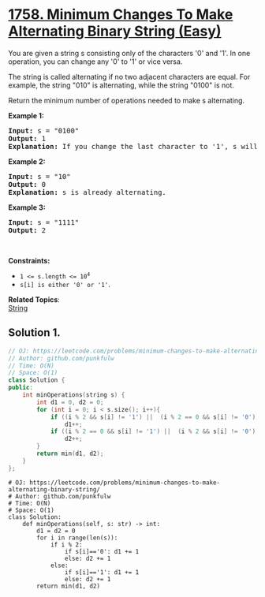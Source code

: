 # [1758. Minimum Changes To Make Alternating Binary String (Easy)](https://leetcode.com/problems/minimum-changes-to-make-alternating-binary-string/)

<p>You are given a string s consisting only of the characters '0' and '1'. In one operation, you can change any '0' to '1' or vice versa.</p>

<p>The string is called alternating if no two adjacent characters are equal. For example, the string "010" is alternating, while the string "0100" is not.</p>

<p>Return the minimum number of operations needed to make s alternating.</p>

<p><strong>Example 1:</strong></p>
<pre>
<strong>Input:</strong> s = "0100"
<strong>Output:</strong> 1
<strong>Explanation:</strong> If you change the last character to '1', s will be "0101", which is alternating.
</pre>

<p><strong>Example 2:</strong></p>
<pre>
<strong>Input:</strong> s = "10"
<strong>Output:</strong> 0
<strong>Explanation:</strong> s is already alternating.
</pre>


<p><strong>Example 3:</strong></p>
<pre>
<strong>Input:</strong> s = "1111"
<strong>Output:</strong> 2
</pre>

<p>&nbsp;</p>
<p><strong>Constraints:</strong></p>

<ul>
  <li><code>1 &lt;= s.length &lt;= 10<sup>4</sup></code></li>
  <li><code>s[i] is either '0' or '1'</code>.</li>
</ul>



**Related Topics**:  
[String](https://leetcode.com/tag/string/)

## Solution 1.

```cpp
// OJ: https://leetcode.com/problems/minimum-changes-to-make-alternating-binary-string/
// Author: github.com/punkfulw
// Time: O(N)
// Space: O(1)
class Solution {
public:
    int minOperations(string s) {
        int d1 = 0, d2 = 0;
        for (int i = 0; i < s.size(); i++){
            if ((i % 2 && s[i] != '1') ||  (i % 2 == 0 && s[i] != '0'))
                d1++;
            if ((i % 2 == 0 && s[i] != '1') ||  (i % 2 && s[i] != '0'))
                d2++;
        }
        return min(d1, d2);
    }
};
```


```python3
# OJ: https://leetcode.com/problems/minimum-changes-to-make-alternating-binary-string/
# Author: github.com/punkfulw
# Time: O(N)
# Space: O(1)
class Solution:
    def minOperations(self, s: str) -> int:
        d1 = d2 = 0
        for i in range(len(s)):
            if i % 2:
                if s[i]=='0': d1 += 1
                else: d2 += 1
            else:
                if s[i]=='1': d1 += 1
                else: d2 += 1
        return min(d1, d2)
```


